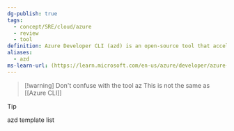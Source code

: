 ```yaml
---
dg-publish: true
tags:
  - concept/SRE/cloud/azure 
  - review
  - tool
definition: Azure Developer CLI (azd) is an open-source tool that accelerates the time it takes for you to get your application from local development environment to Azure.
aliases:
  - azd
ms-learn-url: (https://learn.microsoft.com/en-us/azure/developer/azure-developer-cli/overview)
---
```


> [!warning] Don't confuse with the tool az
> This is not the same as [[Azure CLI]]


> [!tip] 
>   azd template list
